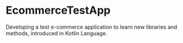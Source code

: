 # EcommerceTestApp

Developing a test e-commerce application to learn new libraries and methods, introduced in Kotlin Language.
